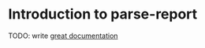 # Introduction to parse-report

TODO: write [great documentation](http://jacobian.org/writing/great-documentation/what-to-write/)

